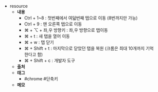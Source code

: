 - resource
	- **내용**
		- Ctrl + 1~8 : 첫번째에서 여덟번째 탭으로 이동 (8번까지만 가능)
		- Ctrl + 9 : 맨 오른쪽 탭으로 이동
		- ⌘ + ⌥ + 좌,우 방향키 : 좌,우 방향으로 탭이동
		- ⌘ + t : 새 탭을 열어 이동
		- ⌘ + w : 탭 닫기
		- ⌘ + Shift + t : 마지막으로 닫았던 탭을 복원 (크롬은 최대 10개까지 기억한다고 함)
		- ⌘ + Shift + c : 개발자 도구
	- **출처**
	- **태그**
		- #chrome #단축키
	- **메모**